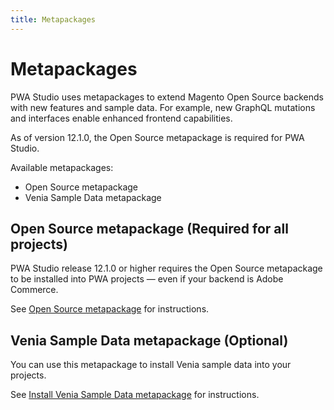 ```yaml
---
title: Metapackages
---
```


# Metapackages

PWA Studio uses metapackages to extend Magento Open Source backends with new features and sample data. For example, new GraphQL mutations and interfaces enable enhanced frontend capabilities.

As of version 12.1.0, the Open Source metapackage is required for PWA Studio.

Available metapackages:

-  Open Source metapackage
-  Venia Sample Data metapackage

## Open Source metapackage (Required for all projects)

PWA Studio release 12.1.0 or higher requires the Open Source metapackage to be installed into PWA projects — even if your backend is Adobe Commerce.

See [Open Source metapackage][] for instructions.

## Venia Sample Data metapackage (Optional)

You can use this metapackage to install Venia sample data into your projects.

See [Install Venia Sample Data metapackage][] for instructions.

[Install Venia Sample Data metapackage]: venia-sample-data/index.md
[Open Source metapackage]: open-source/index.md
